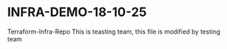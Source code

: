 # INFRA-DEMO-18-10-25
Terraform-Infra-Repo
This is teasting team, this file is modified by testing team 